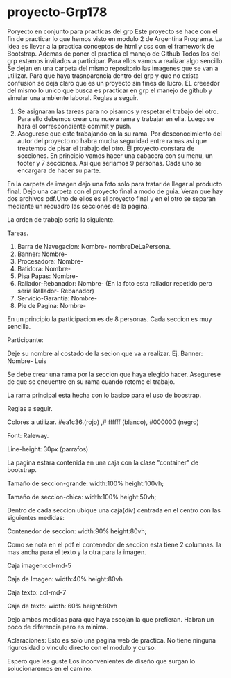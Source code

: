 # proyecto-Grp178
Poryecto en conjunto para practicas del grp
Este proyecto se hace con el fin de practicar lo que hemos visto en modulo 2 de Argentina Programa.
La idea es llevar a la practica conceptos de html y css con el framework de Bootstrap. Ademas de poner el practica el manejo de Github
Todos los del grp estamos invitados a participar. 
Para ellos vamos a realizar algo sencillo. Se dejan en una carpeta del mismo repositorio las imagenes que se van a utilizar. Para que haya trasnparencia dentro del grp y que no exista confusion se deja claro que es un proyecto sin fines de lucro. EL creeador del mismo lo unico que busca es practicar en grp el manejo de github y simular una ambiente laboral.
Reglas a seguir.
1. Se asignaran las tareas para no pisarnos y respetar el trabajo del otro. Para ello debemos crear una nueva rama y trabajar en ella. Luego se hara el correspondiente commit y push.
2. Asegurese que este trabajando en la su rama. Por desconocimiento del autor del proyecto no habra mucha seguridad entre ramas asi que treatemos de pisar el trabajo del otro.
El proyecto constara de secciones. En principio vamos hacer una cabacera con su menu, un footer y 7 secciones. Asi que seriamos 9 personas. Cada uno se encargara de hacer su parte.

En la carpeta de imagen dejo una foto solo para tratar de llegar al producto final.
Dejo una carpeta con el proyecto final a modo de guia. Veran que hay dos archivos pdf.Uno de ellos es el proyecto final y en el otro se separan mediante un recuadro las secciones de la pagina. 

La orden de trabajo seria la siguiente.

Tareas.

1. Barra de Navegacion: Nombre- nombreDeLaPersona.
2. Banner: Nombre- 
3. Procesadora: Nombre-
4. Batidora: Nombre-
5. Pisa Papas: Nombre-
6. Rallador-Rebanador: Nombre-         (En la foto esta rallador repetido pero seria Rallador- Rebanador)
7. Servicio-Garantia: Nombre-
8. Pie de Pagina: Nombre- 

En un principio la participacion es de 8 personas. Cada seccion es muy sencilla. 

Participante:

Deje su nombre al costado de la secion que va a realizar. Ej. Banner: Nombre- Luis

Se debe crear una rama por la seccion que haya elegido hacer. Asegurese de que se encuentre en su rama cuando retome el trabajo.

La rama principal esta hecha con lo basico para el uso de boostrap.

Reglas a seguir.

Colores a utilizar. #ea1c36.(rojo) ,# ffffff (blanco), #000000 (negro)

Font: Raleway.

Line-height: 30px (parrafos)

La pagina estara contenida en una caja con la clase "container" de bootstrap.

Tamaño de seccion-grande: width:100% height:100vh;

Tamaño de seccion-chica: width:100% height:50vh;

Dentro de cada seccion ubique una caja(div) centrada en el centro con las siguientes medidas: 

Contenedor de seccion: width:90% height:80vh;

Como se nota en el pdf el contenedor de seccion esta tiene 2 columnas. la mas ancha para el texto y la otra para la imagen.

Caja imagen:col-md-5 

Caja de Imagen: width:40% height:80vh 

Caja texto: col-md-7

Caja de texto: width: 60% height:80vh

Dejo ambas medidas para que haya escojan la que prefieran. Habran un poco de diferencia pero es minima.

Aclaraciones: Esto es solo una pagina web de practica. No tiene ninguna rigurosidad o vinculo directo con el modulo y curso. 

Espero que les guste
Los inconvenientes de diseño que surgan lo solucionaremos en el camino.
